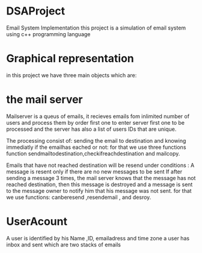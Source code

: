 # DSAProject
Email System Implementation
this project is a simulation of email system using c++ programming language 

 # Graphical representation 
in this project we have three main objects which are:

# the mail server 
Mailserver is a queus of emails, it recieves emails fom inlimited number of users and process them by order first one to enter server first one to be processed and the server has also a list of users IDs that are unique.

The processing consist of:
sending the email to destination and knowing immediatly if the emailhas eached or not: 
for that we use three functions function sendmailtodestination,checkifreachdestination and mailcopy.

Emails that have not reached destination will be resend under conditions :
A message is resent only if there are no new messages to be sent
If after sending a message 3 times, the mail server knows that the message has not reached
destination, then this message is destroyed and a message is sent to the message owner to notify him that his message was not sent.
for that we use functions: canberesend ,resendemail , and desroy.

# UserAcount
A user is identified by his Name ,ID, emailadress and time zone a user has inbox and sent which are two stacks of emails 
